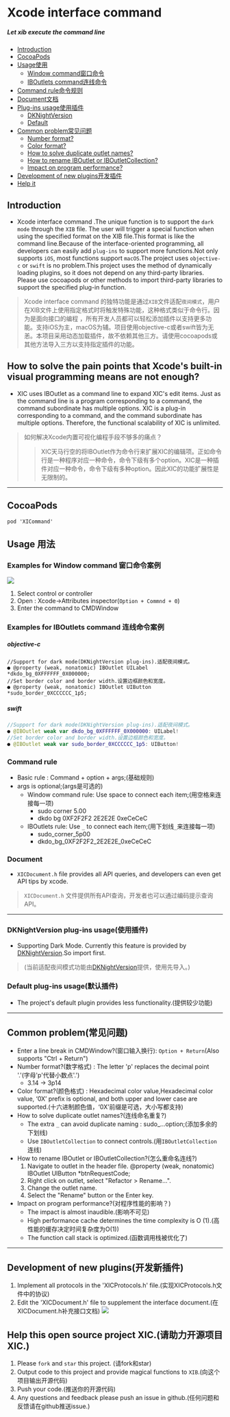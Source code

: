 # Xcode interface command
##### Let xib execute the command line
+ [Introduction](#Introduction)
+ [CocoaPods](#CocoaPods)
+ [Usage使用](#Usage)
   + [Window command窗口命令](#Window_command)
   + [IBOutlets command连线命令](#IBOutlets_command)
+ [Command rule命令规则](#Command_rule)
+ [Document文档](#Document)
+ [Plug-ins usage使用插件](#Plug-ins_usage)
   + [DKNightVersion](#DKNightVersion)
   + [Default](#Default)
+ [Common problem常见问题](#Common_problem)
   + [Number format?](#Common_problem)
   + [Color format?](#Common_problem)
   + [How to solve duplicate outlet names?](#Common_problem)
   + [How to rename IBOutlet or IBOutletCollection?](#Common_problem)
   + [Impact on program performance?](#Common_problem)
+ [Development of new plugins开发插件](#Development)
+ [Help it](#Help_it)


## <a id="Introduction"></a> Introduction
- Xcode interface command .The unique function is to support the `dark mode` through the `XIB` file. The user will trigger a special function when using the specified format on the XIB file.This format is like the command line.Because of the interface-oriented programming, all developers can easily add `plug-ins` to support more functions.Not only supports `iOS`, most functions support `macOS`.The project uses `objective-c` or `swift` is no problem.This project uses the method of dynamically loading plugins, so it does not depend on any third-party libraries. Please use cocoapods or other methods to import third-party libraries to support the specified plug-in function.

> Xcode interface command 的独特功能是通过`XIB`文件适配`夜间模式`，用户在XIB文件上使用指定格式时将触发特殊功能，这种格式类似于命令行。因为是面向接口的编程 ，所有开发人员都可以轻松添加插件以支持更多功能。支持iOS为主，macOS为辅。项目使用objective-c或者swift皆为无恙。本项目采用动态加载插件，故不依赖其他三方。请使用cocoapods或其他方法导入三方以支持指定插件的功能。

## How to solve the pain points that Xcode's built-in visual programming means are not enough?
- XIC uses IBOutlet as a command line to expand XIC's edit items. Just as the command line is a program corresponding to a command, the command subordinate has multiple options. XIC is a plug-in corresponding to a command, and the command subordinate has multiple options. Therefore, the functional scalability of XIC is unlimited.

> 如何解决Xcode内置可视化编程手段不够多的痛点？
>> XIC天马行空的将IBOutlet作为命令行来扩展XIC的编辑项。正如命令行是一种程序对应一种命令，命令下级有多个option。XIC是一种插件对应一种命令，命令下级有多种option。因此XIC的功能扩展性是无限制的。
---
## <a id="CocoaPods"></a> CocoaPods
```
pod 'XICommand'
```

## <a id="Usage"></a> Usage 用法
### <a id="Window_command"></a> Examples for Window command 窗口命令案例
![](https://github.com/Meterwhite/XICommand/blob/master/XICWinCmd.png)
1. Select control or controller
2. Open : Xcode->Attributes inspector(`Option + Commnd + 0`)
3. Enter the command to CMDWindow

###  <a id="IBOutlets_command"></a>Examples for IBOutlets command 连线命令案例
##### objective-c
```objc
//Support for dark mode(DKNightVersion plug-ins).适配夜间模式。
● @property (weak, nonatomic) IBOutlet UILabel  *dkdo_bg_0XFFFFFF_0X000000;
//Set border color and border width.设置边框颜色和宽度。
● @property (weak, nonatomic) IBOutlet UIButton *sudo_border_0XCCCCCC_1p5;
```
##### swift
```swift
//Support for dark mode(DKNightVersion plug-ins).适配夜间模式。
● @IBOutlet weak var dkdo_bg_0XFFFFFF_0X000000: UILabel!
//Set border color and border width.设置边框颜色和宽度。
● @IBOutlet weak var sudo_border_0XCCCCCC_1p5: UIButton!
```

### <a id="Command_rule"></a> Command rule
- Basic rule : Command + option + args;(基础规则)
- args is optional;(args是可选的)
   - Window command rule: Use space to connect each item;(用空格来连接每一项)
      - sudo corner 5.00
      - dkdo bg 0XF2F2F2 2E2E2E 0xeCeCeC
   - IBOutlets rule: Use `_` to connect each item;(用下划线`_`来连接每一项)
      - sudo_corner_5p00
      - dkdo_bg_0XF2F2F2_2E2E2E_0xeCeCeC
   
### <a id="Document"></a> Document
- `XICDocument.h` file provides all API queries, and developers can even get API tips by xcode.
> `XICDocument.h` 文件提供所有API查询，开发者也可以通过编码提示查询API。 
   
---
<a id="plug-ins_usage"></a>
### <a id="DKNightVersion"></a> DKNightVersion plug-ins usage(使用插件)
- Supporting Dark Mode. Currently this feature is provided by [DKNightVersion](https://github.com/draveness/DKNightVersion).So import first.
> (当前适配夜间模式功能由[DKNightVersion](https://github.com/draveness/DKNightVersion)提供，使用先导入。)

### <a id="Default"></a> Default plug-ins usage(默认插件)
- The project's default plugin provides less functionality.(提供较少功能)
---
## <a id="Common_problem"></a> Common problem(常见问题)
- Enter a line break in CMDWindow?(窗口输入换行): `Option + Return`(Also supports "Ctrl + Return")
- Number format?(数字格式) : The letter 'p' replaces the decimal point '.'(字母'p'代替小数点'.')
   - 3.14 -> 3p14 
- Color format?(颜色格式) : Hexadecimal color value,Hexadecimal color value, ‘0X’ prefix is optional, and both upper and lower case are supported.(十六进制颜色值，‘0X’前缀是可选，大小写都支持)
- How to solve duplicate outlet names?(连线命名重复?)
   - The extra `_` can avoid duplicate naming : sudo_...option;(添加多余的下划线)
   - Use `IBOutletCollection` to connect controls.(用`IBOutletCollection`连线)
- How to rename IBOutlet or IBOutletCollection?(怎么重命名连线?)
   1. Navigate to outlet in the header file. @property (weak, nonatomic) IBOutlet UIButton *btnRequestCode;
   2. Right click on outlet, select "Refactor > Rename...".
   3. Change the outlet name.
   4. Select the "Rename" button or the Enter key.
- Impact on program performance?(对程序性能的影响？)
   - The impact is almost inaudible.(影响不可见)
   - High performance cache determines the time complexity is O (1).(高性能的缓存决定时间复杂度为O(1))
   - The function call stack is optimized.(函数调用栈被优化了)
---
## <a id="Development"></a> Development of new plugins(开发新插件)
1. Implement all protocols in the 'XICProtocols.h' file.(实现XICProtocols.h文件中的协议)
2. Edit the 'XICDocument.h' file to supplement the interface document.(在XICDocument.h补充接口文档)
![](https://github.com/Meterwhite/XICommand/blob/master/XICStructure.png)

## <a id="Help_it"></a>Help this open source project XIC.(请助力开源项目XIC.)
1. Please `fork` and `star` this project. (请fork和star)
2. Output code to this project and provide magical functions to `XIB`.(向这个项目输出开源代码) 
3. Push your code.(推送你的开源代码)
4. Any questions and feedback please push an issue in github.(任何问题和反馈请在github推送issue.)
